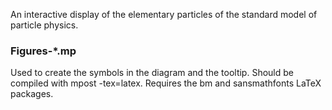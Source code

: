 An interactive display of the elementary particles of the standard model of particle physics.


### Figures-*.mp

Used to create the symbols in the diagram and the tooltip. Should be compiled with mpost -tex=latex. Requires the bm and sansmathfonts LaTeX packages.
